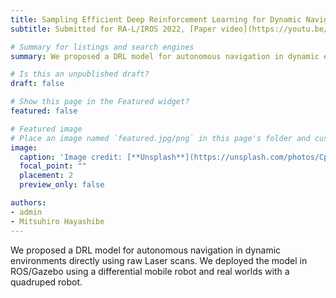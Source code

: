 ```yaml
---
title: Sampling Efficient Deep Reinforcement Learning for Dynamic Navigation with Raw Laser Scans
subtitle: Submitted for RA-L/IROS 2022, [Paper video](https://youtu.be/f2ktS3TSF-g).

# Summary for listings and search engines
summary: We proposed a DRL model for autonomous navigation in dynamic environments directly using raw Laser scans. We deployed the model in ROS/Gazebo using a differential mobile robot and real worlds with a quadruped robot.

# Is this an unpublished draft?
draft: false

# Show this page in the Featured widget?
featured: false

# Featured image
# Place an image named `featured.jpg/png` in this page's folder and customize its options here.
image:
  caption: 'Image credit: [**Unsplash**](https://unsplash.com/photos/CpkOjOcXdUY)'
  focal_point: ""
  placement: 2
  preview_only: false

authors:
- admin
- Mitsuhiro Hayashibe
---
```


We proposed a DRL model for autonomous navigation in dynamic environments directly using raw Laser scans. We deployed the model in ROS/Gazebo using a differential mobile robot and real worlds with a quadruped robot.
